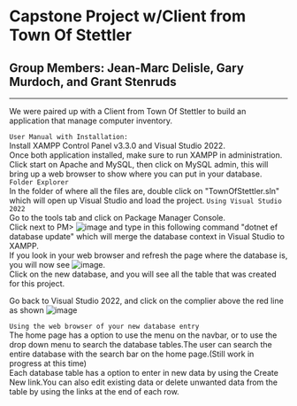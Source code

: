 # Capstone Project w/Client from Town Of Stettler
## Group Members: Jean-Marc Delisle, Gary Murdoch, and Grant Stenruds
---
We were paired up with a Client from Town Of Stettler to build an application that manage computer inventory. 

`User Manual with Installation:`\
Install XAMPP Control Panel v3.3.0 and Visual Studio 2022.\
Once both application installed, make sure to run XAMPP in administration.\
Click start on Apache and MySQL, then click on MySQL admin, this will bring up a web browser to show where you can put in your database.
`Folder Explorer`\
In the folder of where all the files are, double click on "TownOfStettler.sln" which will open up Visual Studio and load the project.
`Using Visual Studio 2022`\
Go to the tools tab and click on Package Manager Console.\
Click next to PM> ![image](https://user-images.githubusercontent.com/97612908/198075171-7eccd322-6dec-4f16-a768-1d276dac1b04.png)
and type in this following command "dotnet ef database update" which will merge the database context in Visual Studio to XAMPP.\
If you look in your web browser and refresh the page where the database is, you will now see ![image](https://user-images.githubusercontent.com/97612908/198070219-9e1b17a8-df93-4179-a927-364b27865d0b.png).\
Click on the new database, and you will see all the table that was created for this project.

Go back to Visual Studio 2022, and click on the complier above the red line as shown ![image](https://user-images.githubusercontent.com/97612908/198070911-af342edf-64c8-478c-9708-868d9470701b.png)

`Using the web browser of your new database entry`\
The home page has a option to use the menu on the navbar, or to use the drop down menu to search
the database tables.The user can search the entire database with the search bar on the home page.(Still work in progress at this time)\
Each database table has a option to enter in new data by using the Create New link.You can also edit existing data or delete unwanted data from the table by using the links at the end of each
row.
